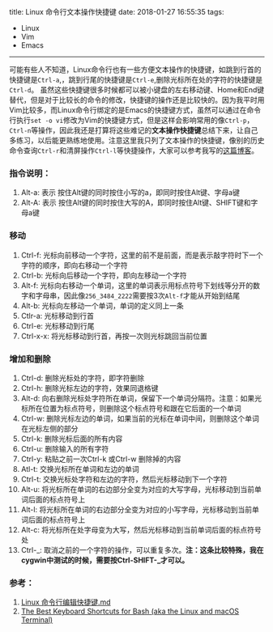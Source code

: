 title: Linux 命令行文本操作快捷键
date: 2018-01-27 16:55:35
tags:
 - Linux
 - Vim
 - Emacs
---
可能有些人不知道，Linux命令行也有一些方便文本操作的快捷键，如跳到行首的快捷键是`Ctrl-a`,，跳到行尾的快捷键是`Ctrl-e`,删除光标所在处的字符的快捷键是`Ctrl-d`。 虽然这些快捷键很多时候都可以被小键盘的左右移动键、Home和End键替代，但是对于比较长的命令的修改，快捷键的操作还是比较快的。因为我平时用Vim比较多，而Linux命令行绑定的是Emacs的快捷键方式，虽然可以通过在命令行执行`set -o vi`修改为Vim的快捷键方式，但是这样会影响常用的像`Ctrl-p`，`Ctrl-n`等操作，因此我还是打算将这些难记的**文本操作快捷键**总结下来，让自己多练习，以后能更熟练地使用。注意这里我只列了文本操作的快捷键，像别的历史命令查询`Ctrl-r`和清屏操作`Ctrl-l`等快捷操作，大家可以参考我写的[这篇博客](https://vra.github.io/2017/10/29/linux-skills/)。
<!--more-->


### 指令说明：
1. Alt-a: 表示 按住Alt键的同时按住小写的a，即同时按住Alt键、字母a键
1. Alt-A: 表示 按住Alt键的同时按住大写的A，即同时按住Alt键、SHIFT键和字母a键



### 移动
1. Ctrl-f: 光标向前移动一个字符，这里的前不是前面，而是表示敲字符时下一个字符的顺序，即向右移动一个字符
2. Ctrl-b: 光标向后移动一个字符，即向左移动一个字符
3. Alt-f: 光标向右移动一个单词，这里的单词表示用标点符号下划线等分开的数字和字母串，因此像`256_3484_2222`需要按3次`Alt-f`才能从开始到结尾
4. Alt-b: 光标向左移动一个单词，单词的定义同上一条
5. Ctlr-a: 光标移动到行首
6. Ctrl-e: 光标移动到行尾
7. Ctrl-x-x: 将光标移动到行首，再按一次则光标跳回当前位置


### 增加和删除
1. Ctrl-d: 删除光标处的字符，即字符删除
2. Ctrl-h: 删除光标左边的字符，效果同退格键
3. Alt-d: 向右删除光标处字符所在单词，保留下一个单词分隔符。注意：如果光标所在位置为标点符号，则删除这个标点符号和跟在它后面的一个单词
4. Ctrl-w: 删除光标左边的单词，如果当前的光标在单词中间，则删除这个单词在光标左侧的部分
5. Ctrl-k: 删除光标后面的所有内容
6. Ctrl-u: 删除输入的所有字符
7. Ctrl-y: 粘贴之前一次Ctrl-k 或Ctrl-w 删除掉的内容
8. Atl-t: 交换光标所在单词和左边的单词
9. Ctrl-t: 交换光标处字符和左边的字符，然后光标移动到下一个字符
10. Alt-u: 将光标所在单词的右边部分全变为对应的大写字母，光标移动到当前单词后面的标点符号上
11. Alt-l: 将光标所在单词的右边部分全变为对应的小写字母，光标移动到当前单词后面的标点符号上
12. Alt-c: 将光标所在处字母变为大写，然后光标移动到当前单词后面的标点符号处
13. Ctrl-\_: 取消之前的一个字符的操作，可以重复多次。**注：这条比较特殊，我在cygwin中测试的时候，需要按Ctrl-SHIFT-_才可以。**


### 参考：
1. [Linux 命令行编辑快捷键.md](https://gist.github.com/zhulianhua/befb8f61db8c72b4763d)
2. [The Best Keyboard Shortcuts for Bash (aka the Linux and macOS Terminal)](https://www.howtogeek.com/howto/ubuntu/keyboard-shortcuts-for-bash-command-shell-for-ubuntu-debian-suse-redhat-linux-etc/)


